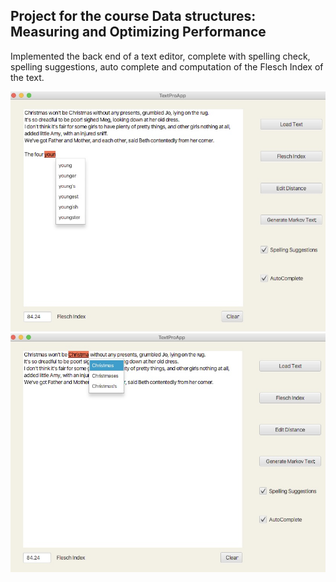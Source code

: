 ## Project for the course Data structures: Measuring and Optimizing Performance

Implemented the back end of a text editor, complete with spelling check, spelling suggestions, auto complete and computation of the Flesch Index of the text.

<img src="img/AutoComplete.jpg" alt="AutoComplete" style="zoom:80%;" />

<img src="img/SpellingSuggestions.jpg" alt="SpellingSuggestions" style="zoom:80%;" />
